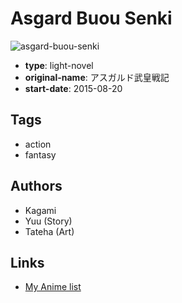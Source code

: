 # Asgard Buou Senki

![asgard-buou-senki](https://cdn.myanimelist.net/images/manga/2/162432.jpg)

-   **type**: light-novel
-   **original-name**: アスガルド武皇戦記
-   **start-date**: 2015-08-20

## Tags

-   action
-   fantasy

## Authors

-   Kagami
-   Yuu (Story)
-   Tateha (Art)

## Links

-   [My Anime list](https://myanimelist.net/manga/92409/Asgard_Buou_Senki)
